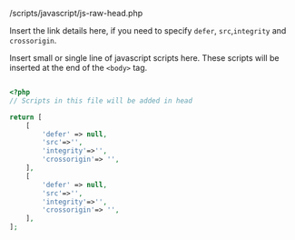 <p class = "ttag-file">/scripts/javascript/js-raw-head.php</p>

Insert the link details here, if you need to specify `defer`, `src`,`integrity` and `crossorigin`. 

Insert small or single line of javascript scripts here. These scripts will be inserted at the
end of the `<body>` tag.

```php

<?php
// Scripts in this file will be added in head

return [
	[
		'defer' => null,
		'src'=>'',
		'integrity'=>'',
		'crossorigin'=> '',
	],
	[
		'defer' => null,
		'src'=>'',
		'integrity'=>'',
		'crossorigin'=> '',
	],
];

```